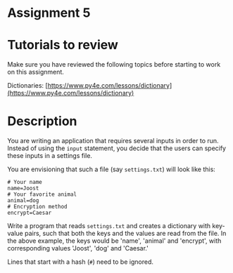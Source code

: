 # Assignment 5


# Tutorials to review

Make sure you have reviewed the following topics before starting to work on this assignment.

Dictionaries: [https://www.py4e.com/lessons/dictionary](https://www.py4e.com/lessons/dictionary)

# Description

You are writing an application that requires several inputs in order to run. Instead of using the `input` statement, you decide that the users can specify these inputs in a settings file.

You are envisioning that such a file (say `settings.txt`) will look like this:

```
# Your name
name=Joost
# Your favorite animal
animal=dog
# Encryption method
encrypt=Caesar
```

Write a program that reads `settings.txt` and creates a dictionary with key-value pairs, such that both the keys and the values are read from the file. In the above example, the keys would be 'name', 'animal' and 'encrypt', with corresponding values 'Joost', 'dog' and 'Caesar.'

Lines that start with a hash (`#`) need to be ignored. 